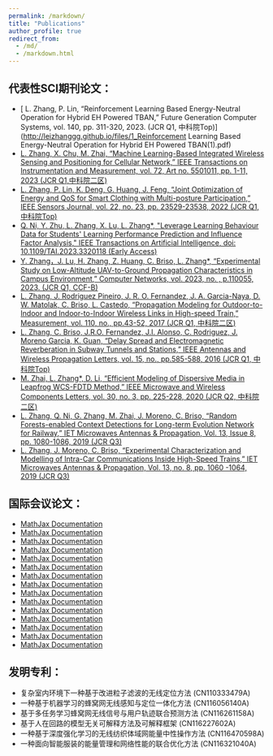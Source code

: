 ```yaml
---
permalink: /markdown/
title: "Publications"
author_profile: true
redirect_from: 
  - /md/
  - /markdown.html
---
```



## 代表性SCI期刊论文：
 * [ L. Zhang, P. Lin, “Reinforcement Learning Based Energy-Neutral Operation for Hybrid EH Powered TBAN,” Future Generation Computer Systems, vol. 140, pp. 311-320, 2023. (JCR Q1, 中科院Top)](http://leizhanggg.github.io/files/1_Reinforcement Learning Based Energy-Neutral Operation for Hybrid EH Powered TBAN(1).pdf)
 * [ L. Zhang, X. Chu, M. Zhai, “Machine Learning-Based Integrated Wireless Sensing and Positioning for Cellular Network,” IEEE Transactions on Instrumentation and Measurement, vol. 72, Art no. 5501011, pp. 1-11, 2023 (JCR Q1,中科院二区)](https://leizhanggg.github.io/files/1_Machine_Learning-Based_Integrated_Wireless_Sensing_and_Positioning_for_Cellular_Network(1).pdf)
 * [ L. Zhang, P. Lin, K. Deng, G. Huang, J. Feng, “Joint Optimization of Energy and QoS for Smart Clothing with Multi-posture Participation,” IEEE Sensors Journal, vol. 22, no. 23, pp. 23529-23538, 2022 (JCR Q1, 中科院Top)](https://leizhanggg.github.io/files/1_Machine_LearningBased_Integrated_Wireless_Sensing_and_Positioning_for_Cellular_Network(1).pdf)
 * [Q. Ni, Y. Zhu, L. Zhang, X. Lu, L. Zhang*, "Leverage Learning Behaviour Data for Students' Learning Performance Prediction and Influence Factor Analysis," IEEE Transactions on Artificial Intelligence, doi: 10.1109/TAI.2023.3320118 (Early Access)](https://docs.mathjax.org/en/latest/)
 * [ Y. Zhang，J. Lu, H. Zhang, Z. Huang, C. Briso, L. Zhang*, “Experimental Study on Low-Altitude UAV-to-Ground Propagation Characteristics in Campus Environment,” Computer Networks, vol. 2023, no. , p.110055, 2023. (JCR Q1, CCF-B)](https://docs.mathjax.org/en/latest/)
 * [L. Zhang, J. Rodriguez Pineiro, J. R. O. Fernandez, J. A. Garcia-Naya, D. W. Matolak, C. Briso, L. Castedo, “Propagation Modeling for Outdoor-to-Indoor and Indoor-to-Indoor Wireless Links in High-speed Train,” Measurement, vol. 110, no., pp.43-52, 2017 (JCR Q1, 中科院二区)](https://docs.mathjax.org/en/latest/)
 * [L. Zhang, C. Briso, J.R.O. Fernandez, J.I. Alonso, C. Rodriguez, J. Moreno Garcia, K. Guan, “Delay Spread and Electromagnetic Reverberation in Subway Tunnels and Stations,” IEEE Antennas and Wireless Propagation Letters, vol. 15, no., pp.585-588, 2016 (JCR Q1, 中科院Top)](https://docs.mathjax.org/en/latest/)
 * [M. Zhai, L. Zhang*, D. Li, “Efficient Modeling of Dispersive Media in Leapfrog WCS-FDTD Method,” IEEE Microwave and Wireless Components Letters, vol. 30, no. 3, pp. 225-228, 2020 (JCR Q2, 中科院二区)](https://docs.mathjax.org/en/latest/)
 * [ L. Zhang, Q. Ni, G. Zhang, M. Zhai, J. Moreno, C. Briso, “Random Forests-enabled Context Detections for Long-term Evolution Network for Railway,” IET Microwaves Antennas & Propagation, Vol. 13, Issue 8, pp. 1080-1086, 2019 (JCR Q3)](https://docs.mathjax.org/en/latest/)
 * [L. Zhang, J. Moreno, C. Briso, “Experimental Characterization and Modelling of Intra-Car Communications Inside High-Speed Trains,” IET Microwaves Antennas & Propagation, Vol. 13, no. 8, pp. 1060 -1064, 2019 (JCR Q3)](https://docs.mathjax.org/en/latest/)

## 国际会议论文：

 * [MathJax Documentation](https://docs.mathjax.org/en/latest/)
 * [MathJax Documentation](https://docs.mathjax.org/en/latest/)
 * [MathJax Documentation](https://docs.mathjax.org/en/latest/)
 * [MathJax Documentation](https://docs.mathjax.org/en/latest/)
 * [MathJax Documentation](https://docs.mathjax.org/en/latest/)
 * [MathJax Documentation](https://docs.mathjax.org/en/latest/)
 * [MathJax Documentation](https://docs.mathjax.org/en/latest/)
 * [MathJax Documentation](https://docs.mathjax.org/en/latest/)
 * [MathJax Documentation](https://docs.mathjax.org/en/latest/)
 * [MathJax Documentation](https://docs.mathjax.org/en/latest/)
 * [MathJax Documentation](https://docs.mathjax.org/en/latest/)
 * [MathJax Documentation](https://docs.mathjax.org/en/latest/)
 * [MathJax Documentation](https://docs.mathjax.org/en/latest/)
 * [MathJax Documentation](https://docs.mathjax.org/en/latest/)
 * [MathJax Documentation](https://docs.mathjax.org/en/latest/)

## 发明专利：

* 复杂室内环境下一种基于改进粒子滤波的无线定位方法 (CN110333479A)
* 一种基于机器学习的蜂窝网无线感知与定位一体化方法 (CN116056140A)
* 基于多任务学习蜂窝网无线信号与用户轨迹联合预测方法 (CN116261158A)
* 基于人在回路的模型无关可解释方法及可解释框架 (CN116227602A)
* 一种基于深度强化学习的无线纺织体域网能量中性操作方法 (CN116470598A)
* 一种面向智能服装的能量管理和网络性能的联合优化方法 (CN116321040A)
  

